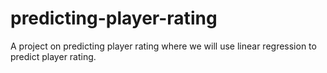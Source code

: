 # predicting-player-rating
A project on predicting player rating where we will use linear regression to predict player rating.
